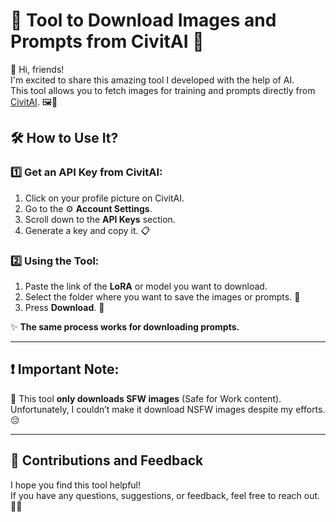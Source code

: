 # 🌟 Tool to Download Images and Prompts from CivitAI 🌟

🎉 Hi, friends!  
I'm excited to share this amazing tool I developed with the help of AI.  
This tool allows you to fetch images for training and prompts directly from [CivitAI](https://civitai.com). 🖼️🤖  

## 🛠️ How to Use It?

### 1️⃣ Get an API Key from CivitAI:
1. Click on your profile picture on CivitAI.
2. Go to the ⚙️ **Account Settings**.
3. Scroll down to the **API Keys** section.
4. Generate a key and copy it. 📋

### 2️⃣ Using the Tool:
1. Paste the link of the **LoRA** or model you want to download.
2. Select the folder where you want to save the images or prompts. 📂
3. Press **Download**. 🚀  

✨ **The same process works for downloading prompts.**

---

## ❗ Important Note:
🔸 This tool **only downloads SFW images** (Safe for Work content).  
   Unfortunately, I couldn’t make it download NSFW images despite my efforts. 😔  

---

## 🤝 Contributions and Feedback
I hope you find this tool helpful!  
If you have any questions, suggestions, or feedback, feel free to reach out. 💬😊
